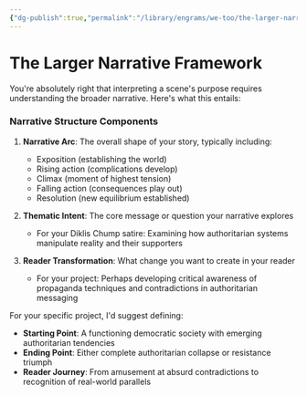```yaml
---
{"dg-publish":true,"permalink":"/library/engrams/we-too/the-larger-narrative-framework/","tags":["Effort/Prompts"]}
---
```


# The Larger Narrative Framework

You're absolutely right that interpreting a scene's purpose requires understanding the broader narrative. Here's what this entails:

### Narrative Structure Components

1. **Narrative Arc**: The overall shape of your story, typically including:
    
    - Exposition (establishing the world)
    - Rising action (complications develop)
    - Climax (moment of highest tension)
    - Falling action (consequences play out)
    - Resolution (new equilibrium established)
2. **Thematic Intent**: The core message or question your narrative explores
    
    - For your Diklis Chump satire: Examining how authoritarian systems manipulate reality and their supporters
3. **Reader Transformation**: What change you want to create in your reader
    
    - For your project: Perhaps developing critical awareness of propaganda techniques and contradictions in authoritarian messaging

For your specific project, I'd suggest defining:

- **Starting Point**: A functioning democratic society with emerging authoritarian tendencies
- **Ending Point**: Either complete authoritarian collapse or resistance triumph
- **Reader Journey**: From amusement at absurd contradictions to recognition of real-world parallels

